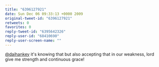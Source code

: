 ```yaml
---
title: "6396127921"
date: Sun Dec 06 09:33:13 +0000 2009
original-tweet-id: "6396127921"
retweets: 0
favorites: 0
reply-tweet-id: "6395642326"
reply-user-id: "68410690"
reply-user-screen-name: ""
---
```

<a href="https://twitter.com/daihankey">@daihankey</a> it's knowing that but also accepting that in our weakness, lord give me strength and continuous grace!
